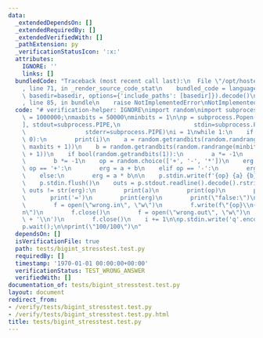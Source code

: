 ```yaml
---
data:
  _extendedDependsOn: []
  _extendedRequiredBy: []
  _extendedVerifiedWith: []
  _pathExtension: py
  _verificationStatusIcon: ':x:'
  attributes:
    IGNORE: ''
    links: []
  bundledCode: "Traceback (most recent call last):\n  File \"/opt/hostedtoolcache/Python/3.9.1/x64/lib/python3.9/site-packages/onlinejudge_verify/documentation/build.py\"\
    , line 71, in _render_source_code_stat\n    bundled_code = language.bundle(stat.path,\
    \ basedir=basedir, options={'include_paths': [basedir]}).decode()\n  File \"/opt/hostedtoolcache/Python/3.9.1/x64/lib/python3.9/site-packages/onlinejudge_verify/languages/python.py\"\
    , line 85, in bundle\n    raise NotImplementedError\nNotImplementedError\n"
  code: "# verification-helper: IGNORE\nimport random\nimport subprocess\n\niterations\
    \ = 1000000;\nmaxbits = 50000\nminbits = 1\n\np = subprocess.Popen([\"./a.out\"\
    ], stdout=subprocess.PIPE,\n                     stdin=subprocess.PIPE,\n    \
    \                 stderr=subprocess.PIPE)\ni = 1\nwhile 1:\n    if (i % 1000 ==\
    \ 0):\n        print(i)\n    a = random.getrandbits(random.randrange(minbits,\
    \ maxbits + 1))\n    b = random.getrandbits(random.randrange(minbits, maxbits\
    \ + 1))\n    if bool(random.getrandbits(1)):\n        a *= -1\n    if bool(random.getrandbits(1)):\n\
    \        b *= -1\n    op = random.choice(['+', '-', '*'])\n    erg = 0\n    if\
    \ op == '+':\n        erg = a + b\n    elif op == '-':\n        erg = a - b\n\
    \    else:\n        erg = a * b\n\n    p.stdin.write(f'{op} {a} {b}\\n'.encode())\n\
    \    p.stdin.flush()\n    outs = p.stdout.readline().decode().rstrip()\n    if\
    \ outs != str(erg):\n        print(a)\n        print(op)\n        print(b)\n \
    \       print('=')\n        print(erg)\n        print(\"false:\")\n        print(outs)\n\
    \        f = open(\"wrong.in\", \"w\")\n        f.write(f\"{op}\\n{a}\\n{b}\\\
    n\")\n        f.close()\n        f = open(\"wrong.out\", \"w\")\n        f.write(str(erg)\
    \ + '\\n')\n        f.close()\n    i += 1\n\np.stdin.write('q'.encode())\np.stdin.flush()\n\
    p.wait();\n\nprint(\"100/100\")\n"
  dependsOn: []
  isVerificationFile: true
  path: tests/bigint_stresstest.test.py
  requiredBy: []
  timestamp: '1970-01-01 00:00:00+00:00'
  verificationStatus: TEST_WRONG_ANSWER
  verifiedWith: []
documentation_of: tests/bigint_stresstest.test.py
layout: document
redirect_from:
- /verify/tests/bigint_stresstest.test.py
- /verify/tests/bigint_stresstest.test.py.html
title: tests/bigint_stresstest.test.py
---
```


